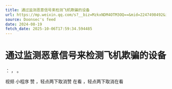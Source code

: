 ```yaml
---
title: 通过监测恶意信号来检测飞机欺骗的设备
url: https://mp.weixin.qq.com/s?__biz=MzkxNDM4OTM3OQ==&mid=2247498492&idx=3&sn=f95821a00d76d667ab3aa4c3ae95b45c
source: Doonsec's feed
date: 2024-08-19
fetch_date: 2025-10-06T17:59:34.594485
---
```


# 通过监测恶意信号来检测飞机欺骗的设备

：
，
。

视频
小程序
赞
，轻点两下取消赞
在看
，轻点两下取消在看